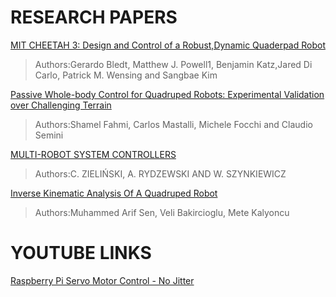 # **RESEARCH PAPERS**
[MIT CHEETAH 3: Design and Control of a  Robust,Dynamic Quaderpad Robot](https://github.com/siddarth09/spot-micro/blob/documentation-papers-links/docs/Papers/IROS.pdf)
>Authors:Gerardo Bledt, Matthew J. Powell1, Benjamin Katz,Jared Di Carlo, Patrick M. Wensing and Sangbae Kim

[Passive Whole-body Control for Quadruped Robots:
Experimental Validation over Challenging Terrain](https://github.com/siddarth09/spot-micro/blob/documentation-papers-links/docs/Papers/WOLF.pdf)
>Authors:Shamel Fahmi, Carlos Mastalli, Michele Focchi and Claudio Semini

[MULTI-ROBOT SYSTEM CONTROLLERS](https://github.com/siddarth09/spot-micro/blob/documentation-papers-links/docs/Papers/Multi-robot_system_controllers.pdf)
>Authors:C. ZIELIŃSKI, A. RYDZEWSKI AND W. SZYNKIEWICZ

[Inverse Kinematic Analysis Of A Quadruped Robot](https://github.com/siddarth09/spot-micro/blob/documentation-papers-links/docs/Papers/Inverse-Kinematic-Analysis-Of-A-Quadruped-Robot.pdf)
>Authors:Muhammed Arif Sen, Veli Bakircioglu, Mete Kalyoncu

# **YOUTUBE LINKS**
[Raspberry Pi Servo Motor Control - No Jitter](https://www.youtube.com/watch?v=_fdwE4EznYo)
